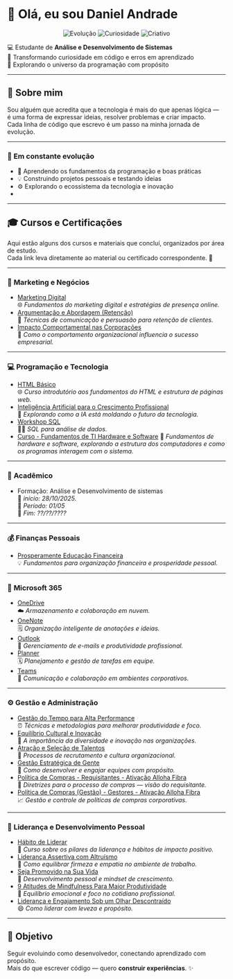 # 👋 Olá, eu sou Daniel Andrade  

<p align="center">
  <img src="https://img.shields.io/badge/Focus-Evolution-blue?style=for-the-badge" alt="Evolução">
  <img src="https://img.shields.io/badge/Mindset-Curiosity-green?style=for-the-badge" alt="Curiosidade">
  <img src="https://img.shields.io/badge/Vibe-Creative-orange?style=for-the-badge" alt="Criativo">
</p>

💻 Estudante de **Análise e Desenvolvimento de Sistemas**  
🌱 Transformando curiosidade em código e erros em aprendizado  
🚀 Explorando o universo da programação com propósito  

---

## 💫 Sobre mim
Sou alguém que acredita que a tecnologia é mais do que apenas lógica —  
é uma forma de expressar ideias, resolver problemas e criar impacto.  
Cada linha de código que escrevo é um passo na minha jornada de evolução.

---

### 🧩 Em constante evolução
- 📘 Aprendendo os fundamentos da programação e boas práticas  
- 💡 Construindo projetos pessoais e testando ideias  
- ⚙️ Explorando o ecossistema da tecnologia e inovação
- 
---

## 🎓 Cursos e Certificações  

Aqui estão alguns dos cursos e materiais que concluí, organizados por área de estudo.  
Cada link leva diretamente ao material ou certificado correspondente. 🚀  

---

### 💼 **Marketing e Negócios**
- [Marketing Digital](https://drive.google.com/file/d/11wxz4hAdGcCboKLbqpAGv1dSwihPMUxA/view?usp=sharing)  
  🌐 *Fundamentos do marketing digital e estratégias de presença online.*<br>
- [Argumentação e Abordagem (Retenção)](https://drive.google.com/file/d/1Sy3yDUyNqGgIMtOQvJcATBIxUDBPAQ78/view?usp=sharing)  
  💬 *Técnicas de comunicação e persuasão para retenção de clientes.*<br>
- [Impacto Comportamental nas Corporações](https://drive.google.com/file/d/1vDKg-6UKBdkVI3Y6coVQXm-nO2Rj_00c/view?usp=sharing)  
  🧠 *Como o comportamento organizacional influencia o sucesso empresarial.*

---

### 💻 **Programação e Tecnologia**
- [HTML Básico](https://drive.google.com/file/d/1zv2qv5iQ6ZHGmy89zkx9ELlGox-vjc5F/view?usp=sharing)  
  🌐 *Curso introdutório aos fundamentos do HTML e estrutura de páginas web.*<br>
- [Inteligência Artificial para o Crescimento Profissional](https://drive.google.com/file/d/1wAaUw9gZw3H8vOMbkRDY_awPSbE51iP0/view?usp=sharing)  
  🤖 *Explorando como a IA está moldando o futuro da tecnologia.*<br>
- [Workshop SQL](https://drive.google.com/file/d/1fy54CujiAPYwVlk1x4LQCxoVRQtw3ie8/view?usp=sharing)<br>
  👨‍💻 *SQL para análise de dados.*
- [Curso - Fundamentos de TI Hardware e Software](https://drive.google.com/file/d/1A_-LPC4ArJeEvxolL2KtIJbXf-3XDJFD/view?usp=sharing) 
  🔋 *Fundamentos de hardware e software, explorando a estrutura dos computadores e como os programas interagem com o sistema.*<br>

---

### 📘 **Acadêmico**
- Formação: Análise e Desenvolvimento de sistemas<br>
  📝 *início: 28/10/2025.*<br>
  📝 *Período: 01/05*<br>
  📝 *Fim: ??/??/????*

---

### 💰 **Finanças Pessoais**
- [Prosperamente Educação Financeira](https://drive.google.com/file/d/1WokP8_gfKpVOcyNS7jW7FW2y4aWou1Lh/view?usp=sharing)  
  💡 *Fundamentos para organização financeira e prosperidade pessoal.*

---

### 🧠 **Microsoft 365**
- [OneDrive](https://drive.google.com/file/d/17MPaM_OI50Vaae9xiL8vFqj0741fYkeO/view?usp=sharing)  
  ☁️ *Armazenamento e colaboração em nuvem.*<br>
- [OneNote](https://drive.google.com/file/d/1iSywP8aphgmakCKMZHFkmnCpLudn0reM/view?usp=sharing)  
  🗒️ *Organização inteligente de anotações e ideias.*<br>
- [Outlook](https://drive.google.com/file/d/1M1UZygpdv8VlKpuT13ubIzxsRZc4dpMH/view?usp=drive_link)  
  📧 *Gerenciamento de e-mails e produtividade profissional.*<br>
- [Planner](https://drive.google.com/file/d/1JMDOl51cKNLIw9R9kkpQqiGT8JVvtSV-/view?usp=sharing)  
  🗓️ *Planejamento e gestão de tarefas em equipe.*<br>
- [Teams](https://drive.google.com/file/d/1Z1I5FCe2dkQLg1lrDETDfkuNi7NSEW4b/view?usp=sharing)  
  💬 *Comunicação e colaboração em ambientes corporativos.*

---

### ⚙️ **Gestão e Administração**
- [Gestão do Tempo para Alta Performance](https://drive.google.com/file/d/17OpXBG5l7exRjHilN8RbrWqY5P9MMiZQ/view?usp=sharing)  
  ⏰ *Técnicas e metodologias para melhorar produtividade e foco.*<br>
- [Equilíbrio Cultural e Inovação](https://drive.google.com/file/d/12xnTBcKpRAFM6I5lq63HwL-0OQgktm8V/view?usp=sharing)  
  🌱 *A importância da diversidade e inovação nas organizações.*<br>
- [Atração e Seleção de Talentos](https://drive.google.com/file/d/1i08aZEYvPB4tMpNDohJlhSOfCMCDO5eA/view?usp=sharing)  
  🧩 *Processos de recrutamento e cultura organizacional.*<br>
- [Gestão Estratégica de Gente](https://drive.google.com/file/d/1DT06Q3nJhkjgh-hAPFTDhsEKt97Lmyn6/view?usp=sharing)  
  👥 *Como desenvolver e engajar equipes com propósito.*<br>
- [Política de Compras - Requisitantes - Ativação Alloha Fibra](https://drive.google.com/file/d/11Q9Y1YpQC6PWL780ZtY1TEuLJDg97Z82/view?usp=sharing)  
  🧾 *Diretrizes para o processo de compras — visão do requisitante.*<br>
- [Política de Compras (Gestão) - Gestores - Ativação Alloha Fibra](https://drive.google.com/file/d/1w_pz_qApXiNVdIGty2aXC_8oAveJwPgP/view?usp=sharing)  
  📈 *Gestão e controle de políticas de compras corporativas.*

---

### 🧭 **Liderança e Desenvolvimento Pessoal**
- [Hábito de Liderar](https://drive.google.com/file/d/1Y6E58fMaPuBgWElG0VuRT7SG5m0t5pRc/view?usp=sharing)  
  🧭 *Curso sobre os pilares da liderança e hábitos de impacto positivo.*<br>
- [Liderança Assertiva com Altruísmo](https://drive.google.com/file/d/1TcaFuAvcbaq8i-GC_4d5_tY6N3l2KYkm/view?usp=sharing)  
  💬 *Como equilibrar firmeza e empatia no ambiente de trabalho.*<br>
- [Seja Promovido na Sua Vida](https://drive.google.com/file/d/1NLFcrSg1pZtPZkMmrm7o6K5HXmwcJXVZ/view?usp=sharing)  
  🚀 *Desenvolvimento pessoal e mindset de crescimento.*<br>
- [9 Atitudes de Mindfulness Para Maior Produtividade](https://drive.google.com/file/d/1jmeUZ85S_xJFOm56GsafohV00hWT_SCP/view?usp=sharing)  
  🧘 *Equilíbrio emocional e foco no cotidiano profissional.*<br>
- [Liderança e Engajamento Sob um Olhar Descontraído](https://drive.google.com/file/d/1C6vSF-z06GgSERZzbyTyjav3ddAzRrcv/view?usp=sharing)  
  😄 *Como liderar com leveza e propósito.*

---

## 🎯 **Objetivo**
Seguir evoluindo como desenvolvedor, conectando aprendizado com propósito.  
Mais do que escrever código — quero **construir experiências**. ✨
